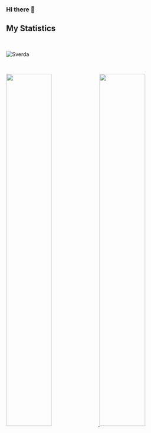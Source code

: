 ### Hi there 👋

## My Statistics

<br>

<p>
  <img align="center"
    src="https://github-readme-stats.vercel.app/api/top-langs?username=Sverda&show_icons=true&locale=en&bg_color=0d1117&text_color=ffffff&layout=compact"
    alt="Sverda" 
    bg_color=#808080/>
</p>

<br/>

<p align="left">
  <a href="https://github.com/Sverda/">
  <img width="49.5%" src="https://github-readme-stats.vercel.app/api?username=Sverda&show_icons=true&theme=github_dark_dimmed&hide_border=true" />
    <img width="49.5%" src="https://github-readme-streak-stats.herokuapp.com/?user=Sverda&theme=github_dark_dimmed&hide_border=true" />
  </a>
</p>
<br>
